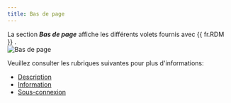 ```yaml
---
title: Bas de page
---
```

La section ***Bas de page*** affiche les différents volets fournis avec {{ fr.RDM }} .  
![Bas de page](https://webdevolutions.azureedge.net/docs/fr/rdm/mac/clip4505.png) 

Veuillez consulter les rubriques suivantes pour plus d'informations:  

* [Description](/fr/rdm/mac/user-interface/footer/description/) 
* [Information](/fr/rdm/mac/user-interface/footer/information/) 
* [Sous-connexion](/fr/rdm/mac/user-interface/footer/sub-connections/) 

